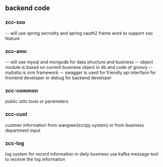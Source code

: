 ## backend code
### zcc-sso
-- will use spring secrutity and spring oauth2 frame work to support sso feature
### zcc-amc
-- will use mysql and mongodb for data structure and business
-- object module is based on current businese object in db and code of groovy
-- mybatis is orm framework
-- swagger is used for friendly api interface for frontend developer or
debug for backend developer

### zcc-common
public utils tools or parameters

### zcc-cust
custmer information from wangwei(scripy system) or from business department input

### zcc-log
log system for record information in daily business
use kafka message tool to receive the log information


